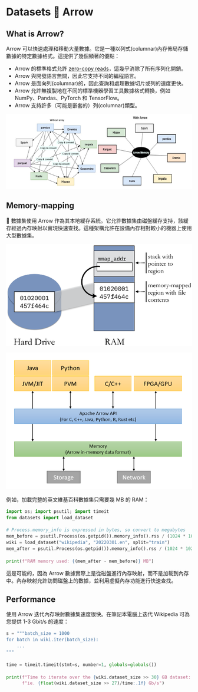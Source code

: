 # Datasets 🤝 Arrow

## What is Arrow?

Arrow 可以快速處理和移動大量數據。它是一種以列式(columnar)內存佈局存儲數據的特定數據格式。這提供了幾個顯著的優點：

- Arrow 的標準格式允許 [zero-copy reads](https://en.wikipedia.org/wiki/Zero-copy)，這幾乎消除了所有序列化開銷。
- Arrow 與開發語言無關，因此它支持不同的編程語言。
- Arrow 是面向列(columnar)的，因此查詢和處理數據切片或列的速度更快。
- Arrow 允許無複製地在不同的標準機器學習工具數據格式轉換，例如 NumPy、Pandas、PyTorch 和 TensorFlow。
- Arrow 支持許多（可能是嵌套的）列(columnar)類型。

![](./assets/Introduction-to-Apache-Arrow.png)

## Memory-mapping

🤗 數據集使用 Arrow 作為其本地緩存系統。它允許數據集由磁盤緩存支持，該緩存經過內存映射以實現快速查找。這種架構允許在設備內存相對較小的機器上使用大型數據集。

![](./assets/CSF-Images.3.4.png)

![](./assets/arrow-memory-mapfile.png)

例如，加載完整的英文維基百科數據集只需要幾 MB 的 RAM：

```python
import os; import psutil; import timeit
from datasets import load_dataset

# Process.memory_info is expressed in bytes, so convert to megabytes 
mem_before = psutil.Process(os.getpid()).memory_info().rss / (1024 * 1024)
wiki = load_dataset("wikipedia", "20220301.en", split="train")
mem_after = psutil.Process(os.getpid()).memory_info().rss / (1024 * 1024)

print(f"RAM memory used: {(mem_after - mem_before)} MB")
```

這是可能的，因為 Arrow 數據實際上是從磁盤進行內存映射，而不是加載到內存中。內存映射允許訪問磁盤上的數據，並利用虛擬內存功能進行快速查找。

## Performance

使用 Arrow 迭代內存映射數據集速度很快。在筆記本電腦上迭代 Wikipedia 可為您提供 1-3 Gbit/s 的速度：

```python
s = """batch_size = 1000
for batch in wiki.iter(batch_size):
    ...
"""

time = timeit.timeit(stmt=s, number=1, globals=globals())

print(f"Time to iterate over the {wiki.dataset_size >> 30} GB dataset: {time:.1f} sec, "
      f"ie. {float(wiki.dataset_size >> 27)/time:.1f} Gb/s")
```